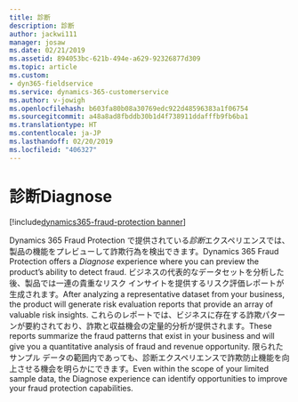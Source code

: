 ```yaml
---
title: 診断
description: 診断
author: jackwi111
manager: josaw
ms.date: 02/21/2019
ms.assetid: 894053bc-621b-494e-a629-92326877d309
ms.topic: article
ms.custom:
- dyn365-fieldservice
ms.service: dynamics-365-customerservice
ms.author: v-jowigh
ms.openlocfilehash: b603fa80b08a30769edc922d48596383a1f06754
ms.sourcegitcommit: a48a8ad8fbddb30b1d4f738911ddafffb9fb6ba1
ms.translationtype: HT
ms.contentlocale: ja-JP
ms.lasthandoff: 02/20/2019
ms.locfileid: "406327"
---
```

#  <a name="diagnose"></a><span data-ttu-id="4a196-103">診断</span><span class="sxs-lookup"><span data-stu-id="4a196-103">Diagnose</span></span>
[!include[dynamics365-fraud-protection banner](../../includes/dynamics365-fraud-protection.md)]






<span data-ttu-id="4a196-104">Dynamics 365 Fraud Protection で提供されている*診断*エクスペリエンスでは、製品の機能をプレビューして詐欺行為を検出できます。</span><span class="sxs-lookup"><span data-stu-id="4a196-104">Dynamics 365 Fraud Protection offers a *Diagnose* experience where you can preview the product’s ability to detect fraud.</span></span> <span data-ttu-id="4a196-105">ビジネスの代表的なデータセットを分析した後、製品では一連の貴重なリスク インサイトを提供するリスク評価レポートが生成されます。</span><span class="sxs-lookup"><span data-stu-id="4a196-105">After analyzing a representative dataset from your business, the product will generate risk evaluation reports that provide an array of valuable risk insights.</span></span> <span data-ttu-id="4a196-106">これらのレポートでは、ビジネスに存在する詐欺パターンが要約されており、詐欺と収益機会の定量的分析が提供されます。</span><span class="sxs-lookup"><span data-stu-id="4a196-106">These reports summarize the fraud patterns that exist in your business and will give you a quantitative analysis of fraud and revenue opportunity.</span></span> <span data-ttu-id="4a196-107">限られたサンプル データの範囲内であっても、診断エクスペリエンスで詐欺防止機能を向上させる機会を明らかにできます。</span><span class="sxs-lookup"><span data-stu-id="4a196-107">Even within the scope of your limited sample data, the Diagnose experience can identify opportunities to improve your fraud protection capabilities.</span></span>
